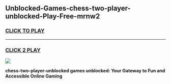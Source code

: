 
## Unblocked-Games-chess-two-player-unblocked-Play-Free-mrnw2
<h3>
<a href="https://premium76.site?title=chess-two-player-unblocked&ref=18A1">CLICK TO PLAY</a></h3>
<hr>

<h3>
<a href="https://premium76.site?title=chess-two-player-unblocked&ref=18A1">CLICK 2 PLAY</a>
  
</h3>

<a href="https://premium76.site?title=chess-two-player-unblocked&ref=18A1"><img src="https://clearcache.store/games.png"></a>


**chess-two-player-unblocked games unblocked: Your Gateway to Fun and Accessible Online Gaming**
